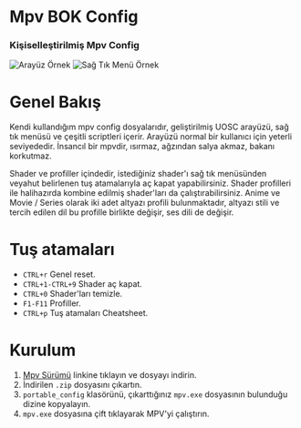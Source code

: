 # Mpv BOK Config
### Kişiselleştirilmiş Mpv Config
![Arayüz Örnek](Screenshots/mpv-bok-1.png)
![Sağ Tık Menü Örnek](Screenshots/mpv-bok-2.png)
# Genel Bakış
Kendi kullandığım mpv config dosyalarıdır, geliştirilmiş UOSC arayüzü, sağ tık menüsü ve çeşitli scriptleri içerir. Arayüzü normal bir kullanıcı için yeterli seviyededir. İnsancıl bir mpvdir, ısırmaz, ağzından salya akmaz, bakanı korkutmaz.

Shader ve profiller içindedir, istediğiniz shader'ı sağ tık menüsünden veyahut belirlenen tuş atamalarıyla aç kapat yapabilirsiniz. Shader profilleri ile halihazırda kombine edilmiş shader'ları da çalıştırabilirsiniz. Anime ve Movie / Series olarak iki adet altyazı profili bulunmaktadır, altyazı stili ve tercih edilen dil bu profille birlikte değişir, ses dili de değişir.

# Tuş atamaları
- `CTRL+r` Genel reset.
- `CTRL+1-CTRL+9` Shader aç kapat.
- `CTRL+0` Shader'ları temizle.
- `F1-F11` Profiller.
- `CTRL+p` Tuş atamaları Cheatsheet.

# Kurulum

1. [Mpv Sürümü](https://sourceforge.net/projects/mpv-player-windows/files/64bit-v3/mpv-x86_64-v3-20250824-git-5faec4e.7z/download) linkine tıklayın ve dosyayı indirin.
2. İndirilen `.zip` dosyasını çıkartın.
3. `portable_config` klasörünü, çıkarttığınız `mpv.exe` dosyasının bulunduğu dizine kopyalayın.
4. `mpv.exe` dosyasına çift tıklayarak MPV'yi çalıştırın.

